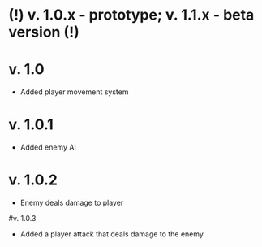 # (!) v. 1.0.x - prototype; v. 1.1.x - beta version (!)

# v. 1.0
- Added player movement system

# v. 1.0.1
- Added enemy AI

# v. 1.0.2
- Enemy deals damage to player

#v. 1.0.3
- Added a player attack that deals damage to the enemy
